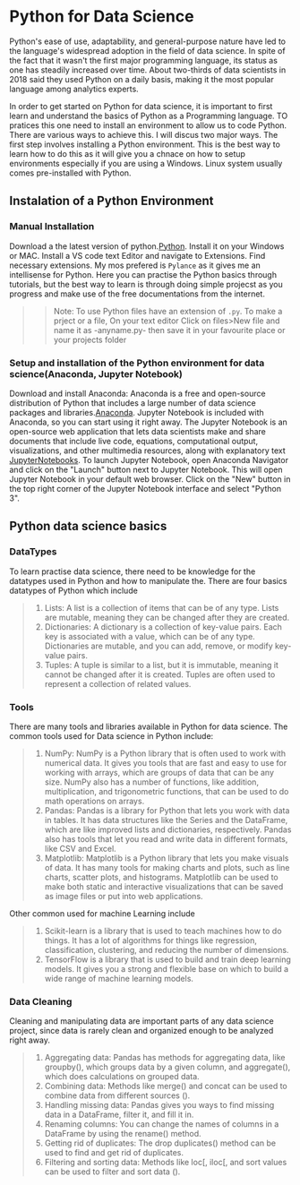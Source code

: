 # Python for Data Science

Python's ease of use, adaptability, and general-purpose nature have led to the language's widespread adoption in the field of data science. In spite of the fact that it wasn't the first major programming language, its status as one has steadily increased over time. About two-thirds of data scientists in 2018 said they used Python on a daily basis, making it the most popular language among analytics experts.

In order to get started on Python for data science, it is important to first learn and understand the basics of Python as a Programming language. TO pratices this one need to install an environment to allow us to code Python. There are various ways to achieve this. I will discus two major ways. The first step involves installing a Python environment. This is the best way to learn how to do this as it will give you a chnace on how to setup environments especially if you are using a Windows. Linux system usually comes pre-installed with Python.

## Instalation of a Python Environment

### **Manual Installation**

Download a the latest version of python.[Python](https://www.python.org/downloads/). Install it on your Windows or MAC. Install a VS code text Editor and navigate to Extensions. Find necessary extensions. My mos prefered is ``Pylance`` as it gives me an intellisense for Python. Here you can practise the Python basics through tutorials, but the best way to learn is through doing simple projecst as you progress and make use of the free documentations from the internet.
>>Note: To use Python files have an extension of `.py`. To make a prject or a file, On your text editor Click on files>New file and name it as -anyname.py- then save it in your favourite place or your projects folder

### **Setup and installation of the Python environment for data science(Anaconda, Jupyter Notebook)**

Download and install Anaconda: Anaconda is a free and open-source distribution of Python that includes a large number of data science packages and libraries.[Anaconda](https://www.anaconda.com/products/distribution). Jupyter Notebook is included with Anaconda, so you can start using it right away. The Jupyter Notebook is an open-source web application that lets data scientists make and share documents that include live code, equations, computational output, visualizations, and other multimedia resources, along with explanatory text [JupyterNotebooks](https://odsc.medium.com/why-you-should-be-using-jupyter-notebooks-ea2e568c59f2#:~:text=The%20Jupyter%20Notebook%20is%20an,text%20in%20a%20single%20document.). To launch Jupyter Notebook, open Anaconda Navigator and click on the "Launch" button next to Jupyter Notebook. This will open Jupyter Notebook in your default web browser. Click on the "New" button in the top right corner of the Jupyter Notebook interface and select "Python 3".

## Python data science basics

### **DataTypes**

To learn practise data science, there need to be knowledge for the datatypes used in Python and how to manipulate the. There are four basics datatypes of Python which include
>
>1. Lists: A list is a collection of items that can be of any type. Lists are mutable, meaning they can be changed after they are created.
>1. Dictionaries: A dictionary is a collection of key-value pairs. Each key is associated with a value, which can be of any type. Dictionaries are mutable, and you can add, remove, or modify key-value pairs.
>1. Tuples: A tuple is similar to a list, but it is immutable, meaning it cannot be changed after it is created. Tuples are often used to represent a collection of related values.

### **Tools**

There are many tools and libraries available in Python for data science. The common tools used for Data science in Python include:
>
>1. NumPy: NumPy is a Python library that is often used to work with numerical data. It gives you tools that are fast and easy to use for working with arrays, which are groups of data that can be any size. NumPy also has a number of functions, like addition, multiplication, and trigonometric functions, that can be used to do math operations on arrays.
>1. Pandas: Pandas is a library for Python that lets you work with data in tables. It has data structures like the Series and the DataFrame, which are like improved lists and dictionaries, respectively. Pandas also has tools that let you read and write data in different formats, like CSV and Excel.
>1. Matplotlib: Matplotlib is a Python library that lets you make visuals of data. It has many tools for making charts and plots, such as line charts, scatter plots, and histograms. Matplotlib can be used to make both static and interactive visualizations that can be saved as image files or put into web applications.

Other common used for machine Learning include
>
>1. Scikit-learn is a library that is used to teach machines how to do things. It has a lot of algorithms for things like regression, classification, clustering, and reducing the number of dimensions.
>1. TensorFlow is a library that is used to build and train deep learning models. It gives you a strong and flexible base on which to build a wide range of machine learning models.

### **Data Cleaning**

Cleaning and manipulating data are important parts of any data science project, since data is rarely clean and organized enough to be analyzed right away.
>
>1. Aggregating data: Pandas has methods for aggregating data, like groupby(), which groups data by a given column, and aggregate(), which does calculations on grouped data.
>1. Combining data: Methods like merge() and concat can be used to combine data from different sources ().
>1. Handling missing data: Pandas gives you ways to find missing data in a DataFrame, filter it, and fill it in.
>1. Renaming columns: You can change the names of columns in a DataFrame by using the rename() method.
>1. Getting rid of duplicates: The drop duplicates() method can be used to find and get rid of duplicates.
>1. Filtering and sorting data: Methods like loc[, iloc[, and sort values can be used to filter and sort data ().
